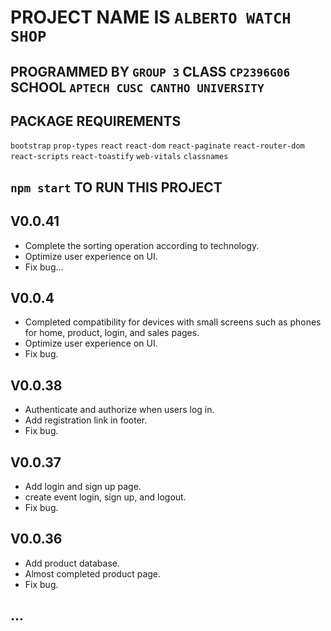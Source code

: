 # PROJECT NAME IS `ALBERTO WATCH SHOP`
## PROGRAMMED BY `GROUP 3` CLASS `CP2396G06` SCHOOL `APTECH CUSC CANTHO UNIVERSITY` 

## PACKAGE REQUIREMENTS 
`bootstrap`
`prop-types`
`react`
`react-dom`
`react-paginate`
`react-router-dom`
`react-scripts`
`react-toastify`
`web-vitals`
`classnames`

## `npm start` TO RUN THIS PROJECT

## V0.0.41
- Complete the sorting operation according to technology.
- Optimize user experience on UI.
- Fix bug...

## V0.0.4
- Completed compatibility for devices with small screens such as phones for home, product, login, and sales pages.
- Optimize user experience on UI.
- Fix bug.

## V0.0.38
- Authenticate and authorize when users log in.
- Add registration link in footer.
- Fix bug.

## V0.0.37 
- Add login and sign up page.
- create event login, sign up, and logout.
- Fix bug.

## V0.0.36
- Add product database.
- Almost completed product page.
- Fix bug.

## ...

